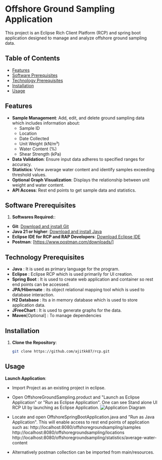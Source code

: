 # Offshore Ground Sampling Application

This project is an Eclipse Rich Client Platform (RCP) and spring boot application designed to manage and analyze offshore ground sampling data.

## Table of Contents

- [Features](#features)
- [Software Prerequisites](#software-prerequisites)
- [Technology Prerequisites](#technology-prerequisites)
- [Installation](#installation)
- [Usage](#usage)

## Features

- **Sample Management**: Add, edit, and delete ground sampling data which includes information about:
  - Sample ID
  - Location
  - Date Collected
  - Unit Weight (kN/m³)
  - Water Content (%)
  - Shear Strength (kPa)
- **Data Validation**: Ensure input data adheres to specified ranges for accuracy.
- **Statistics**: View average water content and identify samples exceeding threshold values.
- **Optional Graph Visualization**: Displays the relationship between unit weight and water content.
- **API Access**: Rest end points to get sample data and statistics.

## Software Prerequisites

1. **Softwares Required:**:
- **Git**: [Download and install Git](https://git-scm.com/downloads)
- **Java 21 or higher**: [Download and install Java](https://www.oracle.com/java/technologies/downloads/)
- **Eclipse IDE for RCP and RAP Developers**: [Download Eclipse IDE](https://www.eclipse.org/downloads/packages/)
- **Postman**: [https://www.postman.com/downloads/]

## Technology Prerequisites
- **Java** : It is used as primary language for the program.
- **Eclipse** : Eclipse RCP which is used primarily for UI creation.
- **Spring Boot** : It is used to create web application and container so rest end points can be accessed.
- **JPA/Hibernate** : its object relational mapping tool which is used to database interaction.
- **H2 Database** : Its a in memory database which is used to store application data.
- **JFreeChart** : It is used to generate graphs for the data.
- **Maven**[Optional] : To manage dependencies 

## Installation

1. **Clone the Repository**:
   ```bash
   git clone https://github.com/ajitkk87/rcp.git
   
   
## Usage

 **Launch Application**:

 - Import Project as an existing project in eclipse.
 - Open OffshoreGroundSampling.product and "Launch as Eclipse Application" or "Run as Eclipse Application". One can see Stand alone UI RCP UI by launching as Eclipse Application.
![Application Diagram](icons/Running_Application.jpg)

- Locate and open  OffshoreSpringBootApplication.java and "Run as Java Application". This will enable access to rest end points of application such as:
http://localhost:8080/offshoregroundsampling/samples
http://localhost:8080/offshoregroundsampling/locations
http://localhost:8080/offshoregroundsampling/statistics/average-water-content
- Alternatively postman collection can be imported from main/resources.
